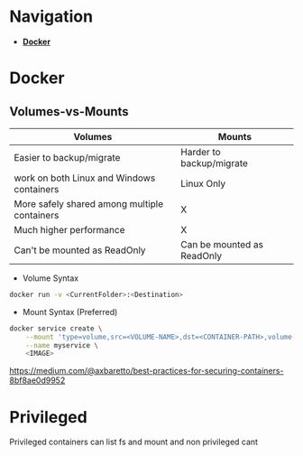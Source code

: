 # Navigation
- [**Docker**](#Docker)
# Docker
## Volumes-vs-Mounts
|Volumes|Mounts|
|-|-|
|Easier to backup/migrate|Harder to backup/migrate|
|work on both Linux and Windows containers|Linux Only|
|More safely shared among multiple containers|X|
|Much higher performance|X|
|Can't be mounted as ReadOnly|Can be mounted as ReadOnly|
- Volume Syntax
```bash
docker run -v <CurrentFolder>:<Destination>
```
- Mount Syntax (Preferred)
```bash
docker service create \
    --mount 'type=volume,src=<VOLUME-NAME>,dst=<CONTAINER-PATH>,volume-driver=local,volume-opt=type=nfs,volume-opt=device=<nfs-server>:<nfs-path>,"volume-opt=o=addr=<nfs-address>,vers=4,soft,timeo=180,bg,tcp,rw"' \
    --name myservice \
    <IMAGE>
```

https://medium.com/@axbaretto/best-practices-for-securing-containers-8bf8ae0d9952
# Privileged
Privileged containers can list fs and mount and non privileged cant